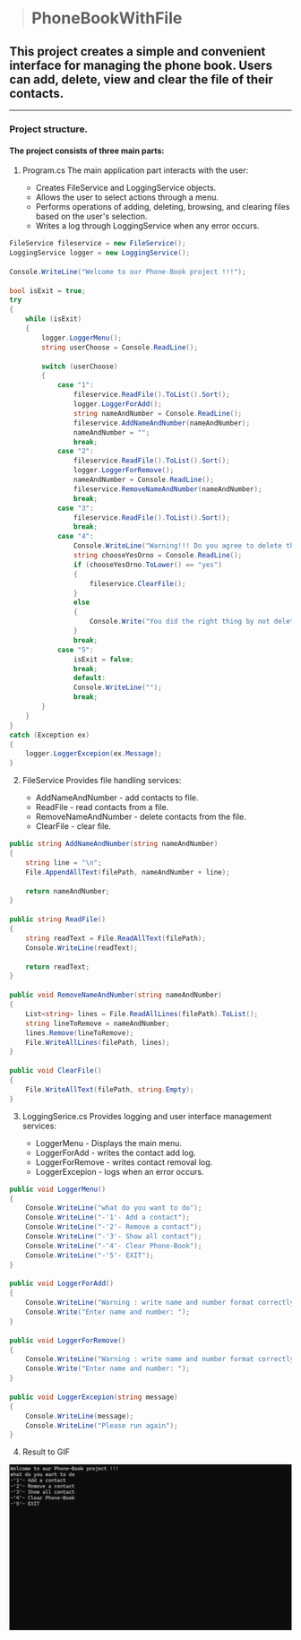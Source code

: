 > # PhoneBookWithFile

## This project creates a simple and convenient interface for managing the phone book. Users can add, delete, view and clear the file of their contacts.

---------------------------------------------------------------------------

### Project structure.

#### The project consists of three main parts:

1. Program.cs The main application part interacts with the user:
    
     * Creates FileService and LoggingService objects.
     * Allows the user to select actions through a menu.
     * Performs operations of adding, deleting, browsing, and clearing files based on the user's selection.
     * Writes a log through LoggingService when any error occurs.


```cs
FileService fileservice = new FileService();
LoggingService logger = new LoggingService();

Console.WriteLine("Welcome to our Phone-Book project !!!");

bool isExit = true;
try
{
    while (isExit)
    {
        logger.LoggerMenu();
        string userChoose = Console.ReadLine();

        switch (userChoose)
        {
            case "1":
                fileservice.ReadFile().ToList().Sort();
                logger.LoggerForAdd();
                string nameAndNumber = Console.ReadLine();
                fileservice.AddNameAndNumber(nameAndNumber);
                nameAndNumber = "";
                break;
            case "2":
                fileservice.ReadFile().ToList().Sort();
                logger.LoggerForRemove();
                nameAndNumber = Console.ReadLine();
                fileservice.RemoveNameAndNumber(nameAndNumber);
                break;
            case "3":
                fileservice.ReadFile().ToList().Sort();
                break;
            case "4":
                Console.WriteLine("Warning!!! Do you agree to delete the file: yes/no");
                string chooseYesOrno = Console.ReadLine();
                if (chooseYesOrno.ToLower() == "yes")
                {
                    fileservice.ClearFile();
                }
                else
                {
                    Console.Write("You did the right thing by not deleting the file!!!");
                }
                break;
            case "5":
                isExit = false;
                break;
                default:
                Console.WriteLine("");
                break;
        }
    }
}
catch (Exception ex)
{
    logger.LoggerExcepion(ex.Message);
}

```

2. FileService Provides file handling services:

    * AddNameAndNumber - add contacts to file.
    * ReadFile - read contacts from a file.
    * RemoveNameAndNumber - delete contacts from the file.
    * ClearFile - clear file.

```cs
public string AddNameAndNumber(string nameAndNumber)
{
    string line = "\n";
    File.AppendAllText(filePath, nameAndNumber + line);

    return nameAndNumber;
}

public string ReadFile()
{
    string readText = File.ReadAllText(filePath);
    Console.WriteLine(readText);

    return readText;
}

public void RemoveNameAndNumber(string nameAndNumber)
{
    List<string> lines = File.ReadAllLines(filePath).ToList();
    string lineToRemove = nameAndNumber;
    lines.Remove(lineToRemove);
    File.WriteAllLines(filePath, lines);
}

public void ClearFile()
{
    File.WriteAllText(filePath, string.Empty);
}

```

3. LoggingSerice.cs Provides logging and user interface management services:

    * LoggerMenu - Displays the main menu.
    * LoggerForAdd - writes the contact add log.
    * LoggerForRemove - writes contact removal log.
    * LoggerExcepion - logs when an error occurs.


``` cs
public void LoggerMenu()
{
    Console.WriteLine("what do you want to do");
    Console.WriteLine("-'1'- Add a contact");
    Console.WriteLine("-'2'- Remove a contact");
    Console.WriteLine("-'3'- Show all contact");
    Console.WriteLine("-'4'- Clear Phone-Book");
    Console.WriteLine("-'5'- EXIT");            
}

public void LoggerForAdd()
{
    Console.WriteLine("Warning : write name and number format correctly to add: (Sherzod +998918285636)");
    Console.Write("Enter name and number: ");
}

public void LoggerForRemove()
{
    Console.WriteLine("Warning : write name and number format correctly to delete: (Sherzod +998918285636)");
    Console.Write("Enter name and number: ");
}

public void LoggerExcepion(string message)
{
    Console.WriteLine(message);
    Console.WriteLine("Please run again");
}

```

4. Result to GIF

![result to gif ](resulgif/GIF.gif)